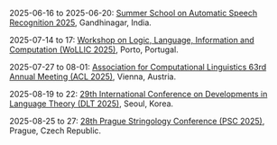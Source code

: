 2025-06-16 to 2025-06-20: [Summer School on Automatic Speech Recognition 2025](https://www.iitgn.ac.in/events/ssasr2025 "The summer school trains researchers in automatic speech recognition, with physics applications. Topics include neural networks, acoustic modeling, and signal processing. Lectures cover applications in astrophysical data analysis and quantum computing."), Gandhinagar, India.

2025-07-14 to 17: [Workshop on Logic, Language, Information and Computation (WoLLIC 2025)](https://wollic2025.github.io "WoLLIC 2025 focuses on logic, language, and computation, covering formal semantics, proof theory, and computational linguistics. Topics include automated reasoning, natural language processing, and applications in AI, emphasizing theoretical foundations of logical and linguistic computation."), Porto, Portugal.

2025-07-27 to 08-01: [Association for Computational Linguistics 63rd Annual Meeting (ACL 2025)](https://2025.aclweb.org/ "Explores computational linguistics and natural language processing. Topics include machine learning for language models, text analysis, and applications in AI and human-computer interaction."), Vienna, Austria.

2025-08-19 to 22: [29th International Conference on Developments in Language Theory (DLT 2025)](https://cida.uos.ac.kr/dlt2025/ "DLT 2025 focuses on language theory, covering automata, formal languages, and combinatorics on words. Topics include parsing algorithms, language complexity, and applications in verification and natural language processing, emphasizing theoretical advances in computational linguistics."), Seoul, Korea.

2025-08-25 to 27: [28th Prague Stringology Conference (PSC 2025)](https://www.stringology.org/event/2025/ "PSC 2025 explores stringology, covering string algorithms, pattern matching, and text compression. Topics include applications in bioinformatics, data mining, and natural language processing, emphasizing efficient algorithmic solutions for processing and analyzing string-based data."), Prague, Czech Republic.

